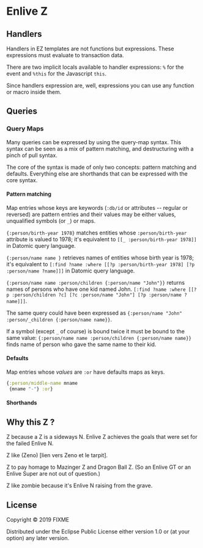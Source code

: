 # Enlive Z

## Handlers

Handlers in EZ templates are not functions but expressions. These expressions must evaluate to transaction data.

There are two implicit locals available to handler expressions: `%` for the event and `%this` for the Javascript `this`.

Since handlers expression are, well, expressions you can use any function or macro inside them.

## Queries
### Query Maps
Many queries can be expressed by using the query-map syntax. This syntax can be seen as a mix
of pattern matching, and destructuring with a pinch of pull syntax.

The core of the syntax is made of only two concepts: pattern matching and defaults. Everything else are shorthands that can be expressed with the core syntax.

#### Pattern matching
Map entries whose keys are keywords (`:db/id` or attributes -- regular or reversed) are pattern entries and their values may be either values, unqualified symbols (or `_`) or maps.

`{:person/birth-year 1978}` matches entities whose `:person/birth-year` attribute is valued to 1978; it's equivalent to `[[_ :person/birth-year 1978]]` in Datomic query language.

`{:person/name name }` retrieves names of entities whose birth year is 1978; it's equivalent to `[:find ?name :where [[?p :person/birth-year 1978] [?p :person/name ?name]]]` in Datomic query language.

`{:person/name name :person/children {:person/name "John"}}` returns names of persons who have one kid named John. `[:find ?name :where [[?p :person/children ?c] [?c :person/name "John"] [?p :person/name ?name]]]`.

The same query could have been expressed as `{:person/name "John" :person/_children {:person/name name}}`.

If a symbol (except `_` of course) is bound twice it must be bound to the same value: `{:person/name name :person/children {:person/name name}}` finds name of person who gave the same name to their kid.

#### Defaults
Map entries whose _values_ are `:or` have defaults maps as keys.

```clj
{:person/middle-name mname
 {mname "-"} :or}
```

#### Shorthands

## Why this Z ?

Z because a Z is a sideways N. Enlive Z achieves the goals that were set for the failed Enlive N.

Z like (Zeno) [lien vers Zeno et le tarpit].

Z to pay homage to Mazinger Z and Dragon Ball Z. (So an Enlive GT or an Enlive Super are not out of question.)

Z like zombie because it's Enlive N raising from the grave.

## License

Copyright © 2019 FIXME

Distributed under the Eclipse Public License either version 1.0 or (at
your option) any later version.
